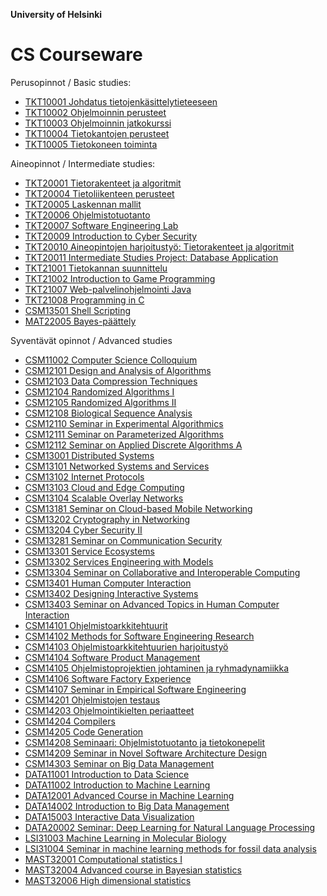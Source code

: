 **University of Helsinki**
# CS Courseware

Perusopinnot / Basic studies:
* [TKT10001 Johdatus tietojenkäsittelytieteeseen](https://cs-courseware-helsinki.github.io/TKT10001-Johdatus-tietojenkasittelytieteeseen/)
* [TKT10002	Ohjelmoinnin perusteet](https://cs-courseware-helsinki.github.io/TKT10002-Ohjelmoinnin-perusteet/)
* [TKT10003 Ohjelmoinnin jatkokurssi](https://cs-courseware-helsinki.github.io/TKT10003-Ohjelmoinnin-jatkokurssi/)
* [TKT10004 Tietokantojen perusteet](https://cs-courseware-helsinki.github.io/TKT10004-Tietokantojen-perusteet/)
* [TKT10005	Tietokoneen toiminta](https://cs-courseware-helsinki.github.io/TKT10005-Tietokoneen-toiminta/)

Aineopinnot / Intermediate studies:
* [TKT20001 Tietorakenteet ja algoritmit]()
* [TKT20004 Tietoliikenteen perusteet]()
* [TKT20005 Laskennan mallit]()
* [TKT20006 Ohjelmistotuotanto](https://cs-courseware-helsinki.github.io/TKT20006-Ohjelmistotuotanto/)
* [TKT20007 Software Engineering Lab]()
* [TKT20009	Introduction to Cyber Security]()
* [TKT20010 Aineopintojen harjoitustyö: Tietorakenteet ja algoritmit]()
* [TKT20011	Intermediate Studies Project: Database Application]()
* [TKT21001	Tietokannan suunnittelu]()
* [TKT21002 Introduction to Game Programming]()
* [TKT21007	Web-palvelinohjelmointi Java]()
* [TKT21008	Programming in C]()
* [CSM13501	Shell Scripting]()
* [MAT22005	Bayes-päättely]()

Syventävät opinnot / Advanced studies
* [CSM11002	Computer Science Colloquium]()
* [CSM12101	Design and Analysis of Algorithms]()
* [CSM12103	Data Compression Techniques]()
* [CSM12104	Randomized Algorithms I]()
* [CSM12105	Randomized Algorithms II]()
* [CSM12108	Biological Sequence Analysis]()
* [CSM12110	Seminar in Experimental Algorithmics]()
* [CSM12111	Seminar on Parameterized Algorithms]()
* [CSM12112	Seminar on Applied Discrete Algorithms A]()
* [CSM13001	Distributed Systems]()
* [CSM13101	Networked Systems and Services]()
* [CSM13102	Internet Protocols]()
* [CSM13103	Cloud and Edge Computing]()
* [CSM13104	Scalable Overlay Networks]()
* [CSM13181	Seminar on Cloud-based Mobile Networking]()
* [CSM13202	Cryptography in Networking]()
* [CSM13204	Cyber Security II]()
* [CSM13281	Seminar on Communication Security]()
* [CSM13301	Service Ecosystems]()
* [CSM13302	Services Engineering with Models]()
* [CSM13304	Seminar on Collaborative and Interoperable Computing]()
* [CSM13401	Human Computer Interaction]()
* [CSM13402	Designing Interactive Systems]()
* [CSM13403	Seminar on Advanced Topics in Human Computer Interaction]()
* [CSM14101	Ohjelmistoarkkitehtuurit]()
* [CSM14102	Methods for Software Engineering Research]()
* [CSM14103	Ohjelmistoarkkitehtuurien harjoitustyö]()
* [CSM14104	Software Product Management]()
* [CSM14105	Ohjelmistoprojektien johtaminen ja ryhmadynamiikka]()
* [CSM14106	Software Factory Experience]()
* [CSM14107	Seminar in Empirical Software Engineering]()
* [CSM14201	Ohjelmistojen testaus]()
* [CSM14203	Ohjelmointikielten periaatteet]()
* [CSM14204	Compilers]()
* [CSM14205	Code Generation]()
* [CSM14208	Seminaari: Ohjelmistotuotanto ja tietokonepelit]()
* [CSM14209	Seminar in Novel Software Architecture Design]()
* [CSM14303	Seminar on Big Data Management]()
* [DATA11001	Introduction to Data Science]()
* [DATA11002	Introduction to Machine Learning]()
* [DATA12001	Advanced Course in Machine Learning]()
* [DATA14002	Introduction to Big Data Management]()
* [DATA15003	Interactive Data Visualization]()
* [DATA20002	Seminar: Deep Learning for Natural Language Processing]()
* [LSI31003	Machine Learning in Molecular Biology]()
* [LSI31004	Seminar in machine learning methods for fossil data analysis]()
* [MAST32001	Computational statistics I]()
* [MAST32004	Advanced course in Bayesian statistics]()
* [MAST32006	High dimensional statistics]()
